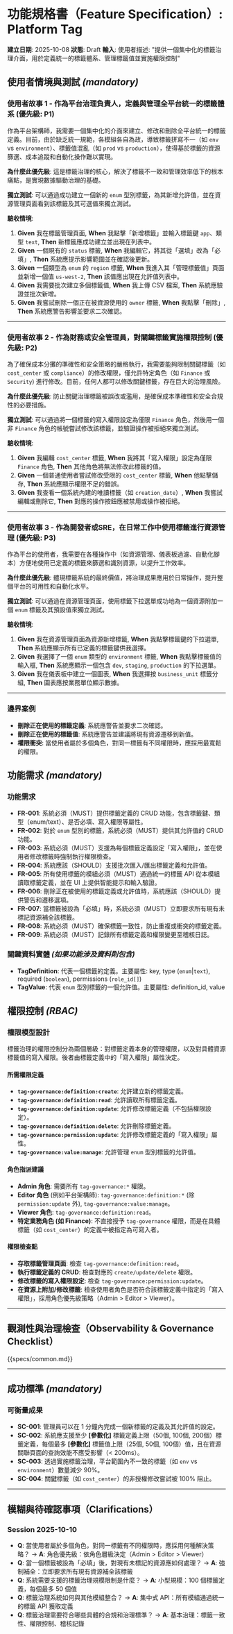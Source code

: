# 功能規格書（Feature Specification）: Platform Tag

**建立日期**: 2025-10-08
**狀態**: Draft
**輸入**: 使用者描述: "提供一個集中化的標籤治理介面，用於定義統一的標籤體系、管理標籤值並實施權限控制"

## 使用者情境與測試 *(mandatory)*

### 使用者故事 1 - 作為平台治理負責人，定義與管理全平台統一的標籤體系 (優先級: P1)

作為平台架構師，我需要一個集中化的介面來建立、修改和刪除全平台統一的標籤定義。目前，由於缺乏統一規範，各模組各自為政，導致標籤拼寫不一（如 `env` vs `environment`）、標籤值混亂（如 `prod` vs `production`），使得基於標籤的資源篩選、成本追蹤和自動化操作難以實現。

**為什麼此優先級**: 這是標籤治理的核心，解決了標籤不一致和管理效率低下的根本痛點，是實現數據驅動治理的基礎。

**獨立測試**: 可以通過成功建立一個新的 `enum` 型別標籤，為其新增允許值，並在資源管理頁面看到該標籤及其可選值來獨立測試。

**驗收情境**:

1.  **Given** 我在標籤管理頁面, **When** 我點擊「新增標籤」並輸入標籤鍵 `app`、類型 `text`, **Then** 新標籤應成功建立並出現在列表中。
2.  **Given** 一個現有的 `status` 標籤, **When** 我編輯它，將其從「選填」改為「必填」, **Then** 系統應提示影響範圍並在確認後更新。
3.  **Given** 一個類型為 `enum` 的 `region` 標籤, **When** 我進入其「管理標籤值」頁面並新增一個值 `us-west-2`, **Then** 該值應出現在允許值列表中。
4.  **Given** 我需要批次建立多個標籤值, **When** 我上傳 CSV 檔案, **Then** 系統應驗證並批次新增。
5.  **Given** 我嘗試刪除一個正在被資源使用的 `owner` 標籤, **When** 我點擊「刪除」, **Then** 系統應警告影響並要求二次確認。

---

### 使用者故事 2 - 作為財務或安全管理員，對關鍵標籤實施權限控制 (優先級: P2)

為了確保成本分攤的準確性和安全策略的嚴格執行，我需要能夠限制關鍵標籤（如 `cost_center` 或 `compliance`）的修改權限，僅允許特定角色（如 `Finance` 或 `Security`) 進行修改。目前，任何人都可以修改關鍵標籤，存在巨大的治理風險。

**為什麼此優先級**: 防止關鍵治理標籤被誤改或濫用，是確保成本準確性和安全合規性的必要措施。

**獨立測試**: 可以通過將一個標籤的寫入權限設定為僅限 `Finance` 角色，然後用一個非 `Finance` 角色的帳號嘗試修改該標籤，並驗證操作被拒絕來獨立測試。

**驗收情境**:

1.  **Given** 我編輯 `cost_center` 標籤, **When** 我將其「寫入權限」設定為僅限 `Finance` 角色, **Then** 其他角色將無法修改此標籤的值。
2.  **Given** 一個普通使用者嘗試修改受限的 `cost_center` 標籤, **When** 他點擊儲存, **Then** 系統應顯示權限不足的錯誤。
3.  **Given** 我查看一個系統內建的唯讀標籤（如 `creation_date`）, **When** 我嘗試編輯或刪除它, **Then** 對應的操作按鈕應被禁用或操作被拒絕。

---

### 使用者故事 3 - 作為開發者或SRE，在日常工作中使用標籤進行資源管理 (優先級: P3)

作為平台的使用者，我需要在各種操作中（如資源管理、儀表板過濾、自動化腳本）方便地使用已定義的標籤來篩選和識別資源，以提升工作效率。

**為什麼此優先級**: 體現標籤系統的最終價值，將治理成果應用於日常操作，提升整個平台的可用性和自動化水平。

**獨立測試**: 可以通過在資源管理頁面，使用標籤下拉選單成功地為一個資源附加一個 `enum` 標籤及其預設值來獨立測試。

**驗收情境**:

1.  **Given** 我在資源管理頁面為資源新增標籤, **When** 我點擊標籤鍵的下拉選單, **Then** 系統應顯示所有已定義的標籤鍵供我選擇。
2.  **Given** 我選擇了一個 `enum` 類型的 `environment` 標籤, **When** 我點擊標籤值的輸入框, **Then** 系統應顯示一個包含 `dev`, `staging`, `production` 的下拉選單。
3.  **Given** 我在儀表板中建立一個圖表, **When** 我選擇按 `business_unit` 標籤分組, **Then** 圖表應按業務單位顯示數據。

---

### 邊界案例

- **刪除正在使用的標籤定義**: 系統應警告並要求二次確認。
- **刪除正在使用的標籤值**: 系統應警告並建議將現有資源遷移到新值。
- **權限衝突**: 當使用者屬於多個角色，對同一標籤有不同權限時，應採用最寬鬆的權限。

## 功能需求 *(mandatory)*

### 功能需求

- **FR-001**: 系統必須（MUST）提供標籤定義的 CRUD 功能，包含標籤鍵、類型（enum/text）、是否必填、寫入權限等屬性。
- **FR-002**: 對於 `enum` 型別的標籤，系統必須（MUST）提供其允許值的 CRUD 功能。
- **FR-003**: 系統必須（MUST）支援為每個標籤定義設定「寫入權限」，並在使用者修改標籤時強制執行權限檢查。
- **FR-004**: 系統應該（SHOULD）支援批次匯入/匯出標籤定義和允許值。
- **FR-005**: 所有使用標籤的模組必須（MUST）通過統一的標籤 API 從本模組讀取標籤定義，並在 UI 上提供智能提示和輸入驗證。
- **FR-006**: 刪除正在被使用的標籤定義或允許值時，系統應該（SHOULD）提供警告和遷移選項。
- **FR-007**: 當標籤被設為「必填」時，系統必須（MUST）立即要求所有現有未標記資源補全該標籤。
- **FR-008**: 系統必須（MUST）確保標籤一致性，防止重複或衝突的標籤定義。
- **FR-009**: 系統必須（MUST）記錄所有標籤定義和權限變更至稽核日誌。

### 關鍵資料實體 *(如果功能涉及資料則包含)*

- **TagDefinition**: 代表一個標籤的定義。主要屬性: key, type (`enum`|`text`), required (`boolean`), permissions (`role_id[]`)
- **TagValue**: 代表 `enum` 型別標籤的一個允許值。主要屬性: definition_id, value

## 權限控制 *(RBAC)*

### 權限模型設計

標籤治理的權限控制分為兩個層級：對標籤定義本身的管理權限，以及對具體資源標籤值的寫入權限。後者由標籤定義中的「寫入權限」屬性決定。

#### 所需權限定義

- **`tag-governance:definition:create`**: 允許建立新的標籤定義。
- **`tag-governance:definition:read`**: 允許讀取所有標籤定義。
- **`tag-governance:definition:update`**: 允許修改標籤定義（不包括權限設定）。
- **`tag-governance:definition:delete`**: 允許刪除標籤定義。
- **`tag-governance:permission:update`**: 允許修改標籤定義的「寫入權限」屬性。
- **`tag-governance:value:manage`**: 允許管理 `enum` 型別標籤的允許值。

#### 角色指派建議

- **Admin 角色**: 需要所有 `tag-governance:*` 權限。
- **Editor 角色** (例如平台架構師): `tag-governance:definition:*` (除 `permission:update` 外), `tag-governance:value:manage`。
- **Viewer 角色**: `tag-governance:definition:read`。
- **特定業務角色 (如 Finance)**: 不直接授予 `tag-governance` 權限，而是在具體標籤（如 `cost_center`）的定義中被指定為可寫入者。

#### 權限檢查點

- **存取標籤管理頁面**: 檢查 `tag-governance:definition:read`。
- **執行標籤定義的 CRUD**: 檢查對應的 `create/update/delete` 權限。
- **修改標籤的寫入權限設定**: 檢查 `tag-governance:permission:update`。
- **在資源上附加/修改標籤**: 檢查使用者角色是否符合該標籤定義中指定的「寫入權限」，採用角色優先級策略（Admin > Editor > Viewer）。

---

## 觀測性與治理檢查（Observability & Governance Checklist）

{{specs/common.md}}

---

## 成功標準 *(mandatory)*

### 可衡量成果

- **SC-001**: 管理員可以在 1 分鐘內完成一個新標籤的定義及其允許值的設定。
- **SC-002**: 系統應支援至少 **[參數化]** 標籤定義上限（50個, 100個, 200個）標籤定義，每個最多 **[參數化]** 標籤值上限（25個, 50個, 100個）值，且在資源關聯頁面的查詢效能不應受影響（< 200ms）。
- **SC-003**: 透過實施標籤治理，平台範圍內不一致的標籤（如 `env` vs `environment`）數量減少 90%。
- **SC-004**: 關鍵標籤（如 `cost_center`）的非授權修改嘗試被 100% 阻止。

---

## 模糊與待確認事項（Clarifications）

### Session 2025-10-10

- **Q**: 當使用者屬於多個角色，對同一標籤有不同權限時，應採用何種解決策略？ → **A**: 角色優先級：依角色層級決定（Admin > Editor > Viewer）
- **Q**: 當一個標籤被設為「必填」後，對現有未標記的資源應如何處理？ → **A**: 強制補全：立即要求所有現有資源補全該標籤
- **Q**: 系統需要支援的標籤治理規模限制是什麼？ → **A**: 小型規模：100 個標籤定義，每個最多 50 個值
- **Q**: 標籤治理系統如何與其他模組整合？ → **A**: 集中式 API：所有模組通過統一的標籤 API 獲取定義
- **Q**: 標籤治理需要符合哪些具體的合規和治理標準？ → **A**: 基本治理：標籤一致性、權限控制、稽核記錄